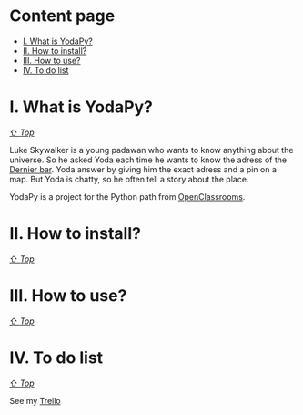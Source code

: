 # Content page
- [I. What is YodaPy?](#i-what-is-yodapy)
- [II. How to install?](#ii-how-to-install)
- [III. How to use?](#iii-how-to-use)
- [IV. To do list](#iv-to-do-list)
# I. What is YodaPy?
[⇧ *Top*](#contents-page)

Luke Skywalker is a young padawan who wants to know anything about the universe. So he asked Yoda each time he wants to know the adress of the [Dernier bar](http://dernierbar.com/).
Yoda answer by giving him the exact adress and a pin on a map. But Yoda is chatty, so he often tell a story about the place.

YodaPy is a project for the Python path from [OpenClassrooms](https://openclassrooms.com/fr/paths/68-developpeur-dapplication-python).

# II. How to install?
[⇧ *Top*](#contents-page)

# III. How to use?
[⇧ *Top*](#contents-page)

# IV. To do list
[⇧ *Top*](#contents-page)

See my [Trello](https://trello.com/b/P17ksldE/yodapy)
